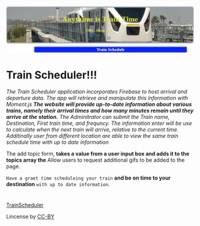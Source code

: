 <a href="https://fpinder.github.io/TrainScheduler/"><img src="https://github.com/fpinder/TrainScheduler/blob/master/assests/images/schedule.jpg" alt="Train Scheduler"></a>

# Train Scheduler!!!


*The Train Scheduler application incorporates Firebase to host arrival and departure data. The  app will retrieve and manipulate this information with Moment.js **The  website will provide up-to-date information about various trains, namely their arrival times and how many minutes remain until they arrive at the station.** The Adminitrator can submit the Train name, Destination, First train time, and frequncy. The information enter will be use to calculate when the next train will arrive, relative to the current time. Additinally user from different location are able to view the same train schedule time with up to date information* 

The add topic form, **takes a value from a user input box and adds it to the topics array the** Allow users to request additional gifs to be added to the page.

`Have a graet time scheduleing your train` **and be on time to your destination** `with up to date information`.

#
<a href="https://fpinder.github.io/TrainScheduler/" rel="nofollow">TrainScheduler</a>

Lincense by <a href="https://creativecommons.org/licenses/by/3.0/" rel="nofollow">CC-BY</a>
